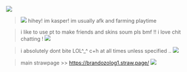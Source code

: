 <img src="https://media.discordapp.net/attachments/1282872358301864070/1416171306893836358/ed1177a00fde4867521cab07138b5d2d-removebg-preview.png?ex=68c5dfce&is=68c48e4e&hm=37dee5b05f53495c2c902c78389443cb7ab3dd785fed3de410970f8a62a366ab&=&format=webp&quality=lossless&width=625&height=625">


> <img src="https://media.discordapp.net/attachments/1282872358301864070/1416172877270483108/S9HxVnI.gif?ex=68c5e145&is=68c48fc5&hm=7d5101a2833d4f75ba9a4c0d893a5a73a7c6826a29214b35743bc9911bb7ecd9&=&width=25&height=25"> hihey! im kasper! im usually afk and farming playtime

> i like to use pt to make friends and skins soum pls bmf !! i love chit chatting ! <img src="https://media.discordapp.net/attachments/1282872358301864070/1416172877782323342/tumblr_a812c2bf7bf66489bda2c49d145001e7_f93c8d76_75.webp?ex=68c5e145&is=68c48fc5&hm=b59b55d183f49932a5015e8ebaec6b855e1feae24cf8b9d4e8059b6f076f6b59&=&animated=true&width=25&height=25">

> i absolutely dont bite LOL^_^ c+h at all times unless specified .. <img src="https://cdn.discordapp.com/attachments/1282872358301864070/1416172876893257869/Mr7HCcb.gif?ex=68c5e145&is=68c48fc5&hm=20a1858b93758d77371173c3b006cec32ab86f399f6ffeed2f703f2981ab6085&">

> main strawpage >> https://brandozolog1.straw.page/ <img src="https://media.discordapp.net/attachments/1282872358301864070/1416173397809037362/vuP2Smh.gif?ex=68c5e1c1&is=68c49041&hm=dada443b23947dbccf580edb94b1b274802dc13cad578c6b2af2772bcaf1d85f&=&width=25&height=25">
                                     
